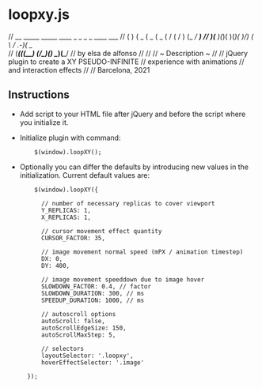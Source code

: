# loopxy.js
//  __   _____ _____ ____ _  _ _  _     ____ ___
// (  ) (  _  (  _  (  _ ( \/ ( \/ )   (_  _/ __)
//  )(__ )(_)( )(_)( )___/)  ( \  /   .-_)( \__ \
// (____(_____(_____(__) (_/\_)(__)   \____)(___/
//                             by elsa de alfonso
//
//
//               ~ Description ~
//
//  jQuery plugin to create a XY PSEUDO-INFINITE 
//          experience with animations 
//            and interaction effects
//
//                                Barcelona, 2021

Instructions
------------

- Add script to your HTML file after jQuery and before the script where you initialize it.
- Initialize plugin with command:

          $(window).loopXY();
          
- Optionally you can differ the defaults by introducing new values in the initialization. Current default values are:

          $(window).loopXY({

            // number of necessary replicas to cover viewport
            Y_REPLICAS: 1,
            X_REPLICAS: 1,

            // cursor movement effect quantity
            CURSOR_FACTOR: 35,

            // image movement normal speed (mPX / animation timestep)
            DX: 0,
            DY: 400,

            // image movement speeddown due to image hover
            SLOWDOWN_FACTOR: 0.4, // factor
            SLOWDOWN_DURATION: 300, // ms
            SPEEDUP_DURATION: 1000, // ms

            // autoscroll options
            autoScroll: false,
            autoScrollEdgeSize: 150,
            autoScrollMaxStep: 5,

            // selectors
            layoutSelector: '.loopxy',
            hoverEffectSelector: '.image'

        });
